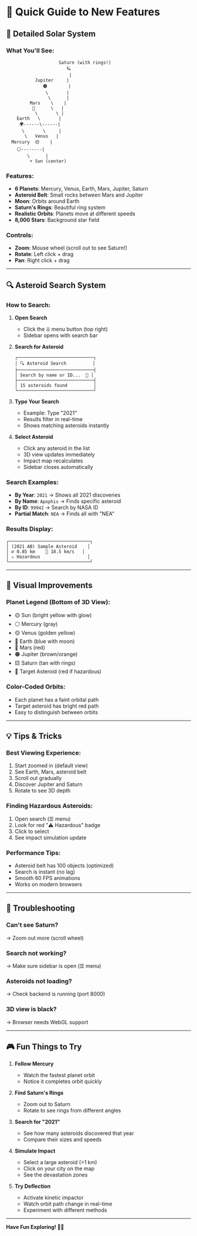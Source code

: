 # 🎯 Quick Guide to New Features

## 🌌 Detailed Solar System

### What You'll See:
```
                    Saturn (with rings!)
                       🪐
                        |
           Jupiter     |
              🟤        |
               \       |
                \      |
         Mars    \    |
          🔴      \   |
           \       \ |
    Earth   \       |
     🌍------\------|
      \       \     |
       \   Venus   |
  Mercury  🟡    |
    ⚪️--------|
        \      |
         ☀️ Sun (center)
```

### Features:
- **6 Planets**: Mercury, Venus, Earth, Mars, Jupiter, Saturn
- **Asteroid Belt**: Small rocks between Mars and Jupiter
- **Moon**: Orbits around Earth
- **Saturn's Rings**: Beautiful ring system
- **Realistic Orbits**: Planets move at different speeds
- **8,000 Stars**: Background star field

### Controls:
- **Zoom**: Mouse wheel (scroll out to see Saturn!)
- **Rotate**: Left click + drag
- **Pan**: Right click + drag

---

## 🔍 Asteroid Search System

### How to Search:

1. **Open Search**
   - Click the `☰` menu button (top right)
   - Sidebar opens with search bar

2. **Search for Asteroid**
   ```
   ┌─────────────────────────────┐
   │ 🔍 Asteroid Search          │
   ├─────────────────────────────┤
   │ Search by name or ID...  🔎 │
   ├─────────────────────────────┤
   │ 15 asteroids found          │
   └─────────────────────────────┘
   ```

3. **Type Your Search**
   - Example: Type "2021"
   - Results filter in real-time
   - Shows matching asteroids instantly

4. **Select Asteroid**
   - Click any asteroid in the list
   - 3D view updates immediately
   - Impact map recalculates
   - Sidebar closes automatically

### Search Examples:
- **By Year**: `2021` → Shows all 2021 discoveries
- **By Name**: `Apophis` → Finds specific asteroid
- **By ID**: `99942` → Search by NASA ID
- **Partial Match**: `NEA` → Finds all with "NEA"

### Results Display:
```
┌───────────────────────────────┐
│ (2021 AB) Sample Asteroid    │
│ ⌀ 0.85 km    🚀 18.5 km/s   │
│ ⚠️ Hazardous                  │
└───────────────────────────────┘
```

---

## 🎨 Visual Improvements

### Planet Legend (Bottom of 3D View):
- 🟡 Sun (bright yellow with glow)
- ⚪ Mercury (gray)
- 🟡 Venus (golden yellow)
- 🔵 Earth (blue with moon)
- 🔴 Mars (red)
- 🟤 Jupiter (brown/orange)
- 🟨 Saturn (tan with rings)
- 🔴 Target Asteroid (red if hazardous)

### Color-Coded Orbits:
- Each planet has a faint orbital path
- Target asteroid has bright red path
- Easy to distinguish between orbits

---

## 💡 Tips & Tricks

### Best Viewing Experience:
1. Start zoomed in (default view)
2. See Earth, Mars, asteroid belt
3. Scroll out gradually
4. Discover Jupiter and Saturn
5. Rotate to see 3D depth

### Finding Hazardous Asteroids:
1. Open search (☰ menu)
2. Look for red "⚠️ Hazardous" badge
3. Click to select
4. See impact simulation update

### Performance Tips:
- Asteroid belt has 100 objects (optimized)
- Search is instant (no lag)
- Smooth 60 FPS animations
- Works on modern browsers

---

## 🐛 Troubleshooting

### Can't see Saturn?
→ Zoom out more (scroll wheel)

### Search not working?
→ Make sure sidebar is open (☰ menu)

### Asteroids not loading?
→ Check backend is running (port 8000)

### 3D view is black?
→ Browser needs WebGL support

---

## 🎮 Fun Things to Try

1. **Follow Mercury**
   - Watch the fastest planet orbit
   - Notice it completes orbit quickly

2. **Find Saturn's Rings**
   - Zoom out to Saturn
   - Rotate to see rings from different angles

3. **Search for "2021"**
   - See how many asteroids discovered that year
   - Compare their sizes and speeds

4. **Simulate Impact**
   - Select a large asteroid (>1 km)
   - Click on your city on the map
   - See the devastation zones

5. **Try Deflection**
   - Activate kinetic impactor
   - Watch orbit path change in real-time
   - Experiment with different methods

---

**Have Fun Exploring! 🚀✨**
